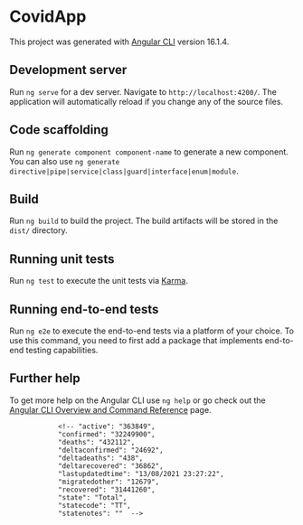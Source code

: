 # CovidApp

This project was generated with [Angular CLI](https://github.com/angular/angular-cli) version 16.1.4.

## Development server

Run `ng serve` for a dev server. Navigate to `http://localhost:4200/`. The application will automatically reload if you change any of the source files.

## Code scaffolding

Run `ng generate component component-name` to generate a new component. You can also use `ng generate directive|pipe|service|class|guard|interface|enum|module`.

## Build

Run `ng build` to build the project. The build artifacts will be stored in the `dist/` directory.

## Running unit tests

Run `ng test` to execute the unit tests via [Karma](https://karma-runner.github.io).

## Running end-to-end tests

Run `ng e2e` to execute the end-to-end tests via a platform of your choice. To use this command, you need to first add a package that implements end-to-end testing capabilities.

## Further help

To get more help on the Angular CLI use `ng help` or go check out the [Angular CLI Overview and Command Reference](https://angular.io/cli) page.











                <!-- "active": "363849",
                "confirmed": "32249900",
                "deaths": "432112",
                "deltaconfirmed": "24692",
                "deltadeaths": "438",
                "deltarecovered": "36862",
                "lastupdatedtime": "13/08/2021 23:27:22",
                "migratedother": "12679",
                "recovered": "31441260",
                "state": "Total",
                "statecode": "TT",
                "statenotes": ""  -->